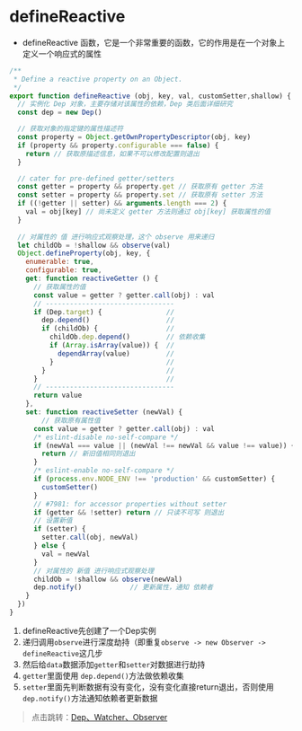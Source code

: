 # defineReactive
* defineReactive 函数，它是一个非常重要的函数，它的作用是在一个对象上定义一个响应式的属性
```js
/**
 * Define a reactive property on an Object.
 */
export function defineReactive (obj, key, val, customSetter,shallow) {
  // 实例化 Dep 对象，主要存储对该属性的依赖，Dep 类后面详细研究
  const dep = new Dep() 

  // 获取对象的指定键的属性描述符
  const property = Object.getOwnPropertyDescriptor(obj, key)
  if (property && property.configurable === false) {
    return // 获取原描述信息，如果不可以修改配置则退出
  }

  // cater for pre-defined getter/setters
  const getter = property && property.get // 获取原有 getter 方法
  const setter = property && property.set // 获取原有 setter 方法
  if ((!getter || setter) && arguments.length === 2) {
    val = obj[key] // 尚未定义 getter 方法则通过 obj[key] 获取属性的值
  }
  
  // 对属性的 值 进行响应式观察处理，这个 observe 用来递归
  let childOb = !shallow && observe(val)
  Object.defineProperty(obj, key, {
    enumerable: true,
    configurable: true,
    get: function reactiveGetter () {
      // 获取属性的值
      const value = getter ? getter.call(obj) : val
      // --------------------------------
      if (Dep.target) {                //
        dep.depend()                   //
        if (childOb) {                 //
          childOb.dep.depend()         // 依赖收集
          if (Array.isArray(value)) {  //
            dependArray(value)         //
          }                            //
        }                              //
      }                                //
      // --------------------------------
      return value
    },
    set: function reactiveSetter (newVal) {
        // 获取原有属性值
      const value = getter ? getter.call(obj) : val
      /* eslint-disable no-self-compare */
      if (newVal === value || (newVal !== newVal && value !== value)) {
        return // 新旧值相同则退出
      }
      /* eslint-enable no-self-compare */
      if (process.env.NODE_ENV !== 'production' && customSetter) {
        customSetter()
      }
      // #7981: for accessor properties without setter
      if (getter && !setter) return // 只读不可写 则退出
      // 设置新值
      if (setter) {
        setter.call(obj, newVal)
      } else {
        val = newVal
      }
      // 对属性的 新值 进行响应式观察处理
      childOb = !shallow && observe(newVal)
      dep.notify()            // 更新属性，通知 依赖者
    }
  })
}

```

1. defineReactive先创建了一个Dep实例
2. 递归调用`observe`进行深度劫持（即重复`observe -> new Observer -> defineReactive`这几步
3. 然后给`data`数据添加`getter`和`setter`对数据进行劫持
4. `getter`里面使用 `dep.depend()`方法做依赖收集
5. `setter`里面先判断数据有没有变化，没有变化直接return退出，否则使用`dep.notify()`方法通知依赖者更新数据

> 点击跳转：[Dep、Watcher、Observer](/v2/reactive/relative)
